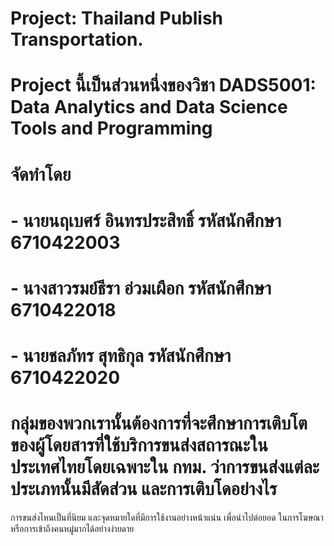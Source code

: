 # Project: Thailand Publish Transportation.
  # Project นี้เป็นส่วนหนึ่งของวิชา DADS5001: Data Analytics and Data Science Tools and Programming

# จัดทำโดย
# - นายนฤเบศร์ อินทรประสิทธิ์ รหัสนักศึกษา 6710422003
# - นางสาวรมย์ธีรา อ่วมเผือก  รหัสนักศึกษา 6710422018
# - นายชลภัทร สุทธิกุล       รหัสนักศึกษา 6710422020

# กลุ่มของพวกเรานั้นต้องการที่จะศึกษาการเติบโตของผู้โดยสารที่ใช้บริการขนส่งสถารณะในประเทศไทยโดยเฉพาะใน กทม. ว่าการขนส่งแต่ละประเภทนั้นมีสัดส่วน และการเติบโดอย่างไร
การขนส่งไหนเป็นที่นิยม และจุดหมายใดที่มีการใช้งานอย่างหน้าแน่น เพื่อนำไปต่อยอด ในการโฆษณาหรือการเข้าถึงคนหมู๋มากได้อย่างง่ายดาย

